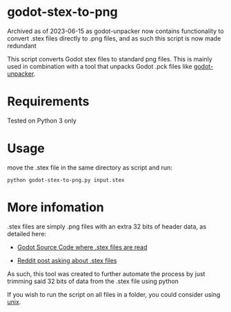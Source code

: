 # godot-stex-to-png

Archived as of 2023-06-15 as godot-unpacker now contains functionality to convert .stex files directly to .png files, and as such this script is now made redundant 

This script converts Godot stex files to standard png files. This is mainly used in combination with a tool that unpacks Godot .pck files 
like [godot-unpacker](https://github.com/tehskai/godot-unpacker).

# Requirements
Tested on Python 3 only

# Usage 
move the .stex file in the same directory as script and run:
```
python godot-stex-to-png.py input.stex
```

# More infomation
.stex files are simply .png files with an extra 32 bits of header data, as detailed here:

- [Godot Source Code where .stex files are read](https://github.com/godotengine/godot/blob/master/editor/import/resource_importer_image.cpp#L73)

- [Reddit post asking about .stex files](https://web.archive.org/web/20230615102220/https://old.reddit.com/r/godot/comments/n178h2/convert_stex_back_to_png/gwb9ui3/)

As such, this tool was created to further automate the process by just trimming said 32 bits of data from the .stex file using python

If you wish to run the script on all files in a folder, you could consider using [unix](https://web.archive.org/web/20230615102546/https://askubuntu.com/questions/1037186/bash-script-to-run-python-script-for-all-images-in-all-subdirectories).
